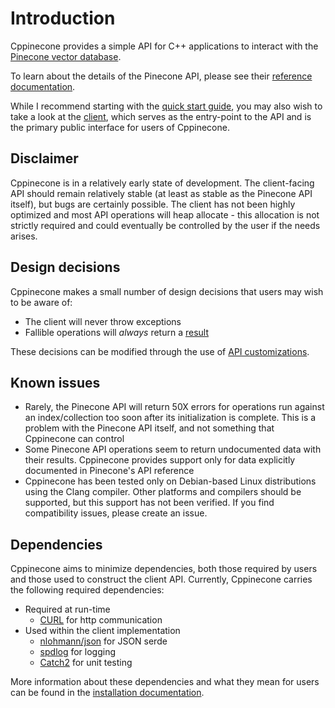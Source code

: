 # Introduction

Cppinecone provides a simple API for C++ applications to interact with the [Pinecone vector database](https://pinecone.io).

To learn about the details of the Pinecone API, please see their [reference
documentation](https://docs.pinecone.io/reference/).

While I recommend starting with the [quick start guide](./quickstart.md), you may also wish to take a look at the
[client](./doxygen/html/structpinecone_1_1pinecone__client.html), which serves as the entry-point to the API and is the
primary public interface for users of Cppinecone.

## Disclaimer

Cppinecone is in a relatively early state of development. The client-facing API should remain relatively stable (at
least as stable as the Pinecone API itself), but bugs are certainly possible. The client has not been highly optimized
and most API operations will heap allocate - this allocation is not strictly required and could eventually be controlled
by the user if the needs arises.

## Design decisions

Cppinecone makes a small number of design decisions that users may wish to be aware of:

* The client will never throw exceptions
* Fallible operations will _always_ return a
  [result](http://localhost:8000/doxygen/html/structpinecone_1_1util_1_1result.html)

These decisions can be modified through the use of [API customizations](./customization.md).

## Known issues

* Rarely, the Pinecone API will return 50X errors for operations run against an index/collection too soon after its
  initialization is complete. This is a problem with the Pinecone API itself, and not something that Cppinecone can
  control
* Some Pinecone API operations seem to return undocumented data with their results. Cppinecone provides support only for
  data explicitly documented in Pinecone's API reference
* Cppinecone has been tested only on Debian-based Linux distributions using the Clang compiler. Other platforms and
  compilers should be supported, but this support has not been verified. If you find compatibility issues, please create
  an issue.

## Dependencies

Cppinecone aims to minimize dependencies, both those required by users and those used to construct the client API.
Currently, Cppinecone carries the following required dependencies:

* Required at run-time
    * [CURL](https://curl.se/docs/) for http communication
* Used within the client implementation
    * [nlohmann/json](https://github.com/nlohmann/json) for JSON serde
    * [spdlog](https://github.com/gabime/spdlog) for logging
    * [Catch2](https://github.com/catchorg/Catch2) for unit testing

More information about these dependencies and what they mean for users can be found in the [installation documentation](./installation.md).

